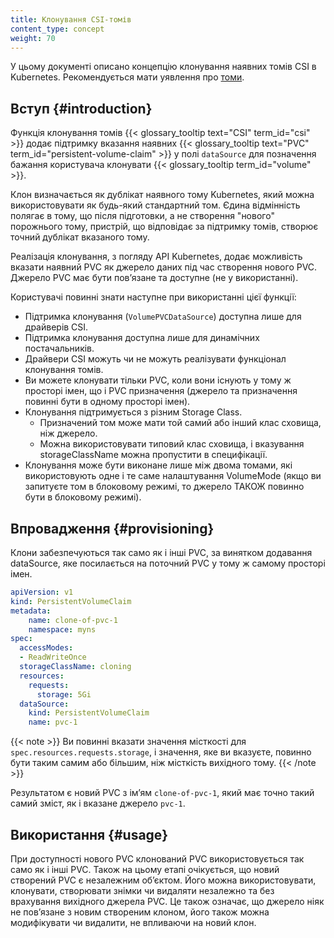 ```yaml
---
title: Клонування CSI-томів
content_type: concept
weight: 70
---
```


<!-- overview -->

У цьому документі описано концепцію клонування наявних томів CSI в Kubernetes. Рекомендується мати уявлення про [томи](/uk/docs/concepts/storage/volumes).

<!-- body -->

## Вступ {#introduction}

Функція клонування томів {{< glossary_tooltip text="CSI" term_id="csi" >}} додає підтримку вказання наявних {{< glossary_tooltip text="PVC" term_id="persistent-volume-claim" >}} у полі `dataSource` для позначення бажання користувача клонувати {{< glossary_tooltip term_id="volume" >}}.

Клон визначається як дублікат наявного тому Kubernetes, який можна використовувати як будь-який стандартний том. Єдина відмінність полягає в тому, що після підготовки, а не створення "нового" порожнього тому, пристрій, що відповідає за підтримку томів, створює точний дублікат вказаного тому.

Реалізація клонування, з погляду API Kubernetes, додає можливість вказати наявний PVC як джерело даних під час створення нового PVC. Джерело PVC має бути повʼязане та доступне (не у використанні).

Користувачі повинні знати наступне при використанні цієї функції:

* Підтримка клонування (`VolumePVCDataSource`) доступна лише для драйверів CSI.
* Підтримка клонування доступна лише для динамічних постачальників.
* Драйвери CSI можуть чи не можуть реалізувати функціонал клонування томів.
* Ви можете клонувати тільки PVC, коли вони існують у тому ж просторі імен, що і PVC призначення (джерело та призначення повинні бути в одному просторі імен).
* Клонування підтримується з різним Storage Class.
  * Призначений том може мати той самий або інший клас сховища, ніж джерело.
  * Можна використовувати типовий клас сховища, і вказування storageClassName можна пропустити в специфікації.
* Клонування може бути виконане лише між двома томами, які використовують одне і те саме налаштування VolumeMode (якщо ви запитуєте том в блоковому режимі, то джерело ТАКОЖ повинно бути в блоковому режимі).

## Впровадження {#provisioning}

Клони забезпечуються так само як і інші PVC, за винятком додавання dataSource, яке посилається на поточний PVC у тому ж самому просторі імен.

```yaml
apiVersion: v1
kind: PersistentVolumeClaim
metadata:
    name: clone-of-pvc-1
    namespace: myns
spec:
  accessModes:
  - ReadWriteOnce
  storageClassName: cloning
  resources:
    requests:
      storage: 5Gi
  dataSource:
    kind: PersistentVolumeClaim
    name: pvc-1
```

{{< note >}}
Ви повинні вказати значення місткості для `spec.resources.requests.storage`, і значення, яке ви вказуєте, повинно бути таким самим або більшим, ніж місткість вихідного тому.
{{< /note >}}

Результатом є новий PVC з імʼям `clone-of-pvc-1`, який має точно такий самий зміст, як і вказане джерело `pvc-1`.

## Використання {#usage}

При доступності нового PVC клонований PVC використовується так само як і інші PVC. Також на цьому етапі очікується, що новий створений PVC є незалежним обʼєктом. Його можна використовувати, клонувати, створювати знімки чи видаляти незалежно та без врахування вихідного джерела PVC. Це також означає, що джерело ніяк не повʼязане з новим створеним клоном, його також можна модифікувати чи видалити, не впливаючи на новий клон.
